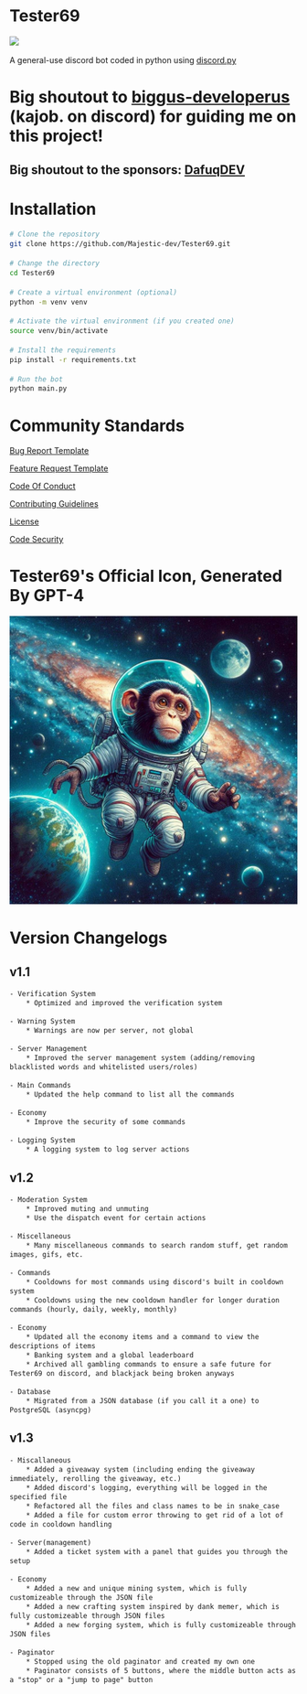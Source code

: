 # Tester69

[![](https://discord.com/api/guilds/733219077744754750/embed.png)](https://discord.gg/Xjn4uvk6KS)

A general-use discord bot coded in python using [discord.py](https://github.com/Rapptz/discord.py)

# Big shoutout to [biggus-developerus](https://github.com/biggus-developerus) (kajob. on discord) for guiding me on this project!

## Big shoutout to the sponsors: [DafuqDEV](https://github.com/DafuqDEV)

# Installation

```bash
# Clone the repository
git clone https://github.com/Majestic-dev/Tester69.git

# Change the directory
cd Tester69

# Create a virtual environment (optional)
python -m venv venv

# Activate the virtual environment (if you created one)
source venv/bin/activate

# Install the requirements
pip install -r requirements.txt

# Run the bot
python main.py
```

# Community Standards

[Bug Report Template](.github/ISSUE_TEMPLATE/bug_report.md)

[Feature Request Template](.github/ISSUE_TEMPLATE/feature_request.md)

[Code Of Conduct](.github/CODE_OF_CONDUCT.md)

[Contributing Guidelines](.github/CONTRIBUTING.md)

[License](LICENSE)

[Code Security](.github/SECURITY.md)

# Tester69's Official Icon, Generated By GPT-4

![Tester69 Official Icon (AI Generated)](assets/Tester69_icon.jpg)

# Version Changelogs

## v1.1

    - Verification System
        * Optimized and improved the verification system
    
    - Warning System
        * Warnings are now per server, not global
    
    - Server Management
        * Improved the server management system (adding/removing blacklisted words and whitelisted users/roles)
    
    - Main Commands
        * Updated the help command to list all the commands

    - Economy
        * Improve the security of some commands
    
    - Logging System
        * A logging system to log server actions

## v1.2

    - Moderation System
        * Improved muting and unmuting
        * Use the dispatch event for certain actions

    - Miscellaneous
        * Many miscellaneous commands to search random stuff, get random images, gifs, etc.

    - Commands
        * Cooldowns for most commands using discord's built in cooldown system
        * Cooldowns using the new cooldown handler for longer duration commands (hourly, daily, weekly, monthly)

    - Economy
        * Updated all the economy items and a command to view the descriptions of items
        * Banking system and a global leaderboard
        * Archived all gambling commands to ensure a safe future for Tester69 on discord, and blackjack being broken anyways
    
    - Database
        * Migrated from a JSON database (if you call it a one) to PostgreSQL (asyncpg)

## v1.3

    - Miscallaneous
        * Added a giveaway system (including ending the giveaway immediately, rerolling the giveaway, etc.)
        * Added discord's logging, everything will be logged in the specified file
        * Refactored all the files and class names to be in snake_case
        * Added a file for custom error throwing to get rid of a lot of code in cooldown handling

    - Server(management)
        * Added a ticket system with a panel that guides you through the setup

    - Economy
        * Added a new and unique mining system, which is fully customizeable through the JSON file
        * Added a new crafting system inspired by dank memer, which is fully customizeable through JSON files
        * Added a new forging system, which is fully customizeable through JSON files

    - Paginator
        * Stopped using the old paginator and created my own one
        * Paginator consists of 5 buttons, where the middle button acts as a "stop" or a "jump to page" button